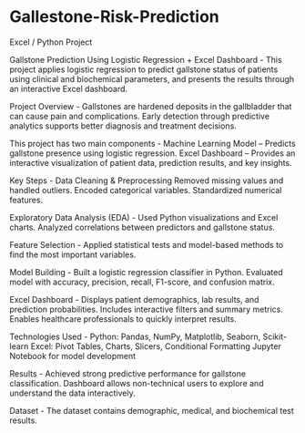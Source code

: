 # Gallestone-Risk-Prediction
Excel / Python Project

Gallstone Prediction Using Logistic Regression + Excel Dashboard - 
This project applies logistic regression to predict gallstone status of patients using clinical and biochemical parameters, and presents the results through an interactive Excel dashboard.

Project Overview - 
Gallstones are hardened deposits in the gallbladder that can cause pain and complications. Early detection through predictive analytics supports better diagnosis and treatment decisions.

This project has two main components - 
Machine Learning Model – Predicts gallstone presence using logistic regression.
Excel Dashboard – Provides an interactive visualization of patient data, prediction results, and key insights.

Key Steps - 
Data Cleaning & Preprocessing
Removed missing values and handled outliers.
Encoded categorical variables.
Standardized numerical features.

Exploratory Data Analysis (EDA) - 
Used Python visualizations and Excel charts.
Analyzed correlations between predictors and gallstone status.

Feature Selection - 
Applied statistical tests and model-based methods to find the most important variables.

Model Building - 
Built a logistic regression classifier in Python.
Evaluated model with accuracy, precision, recall, F1-score, and confusion matrix.

Excel Dashboard - 
Displays patient demographics, lab results, and prediction probabilities.
Includes interactive filters and summary metrics.
Enables healthcare professionals to quickly interpret results.

Technologies Used - 
Python: Pandas, NumPy, Matplotlib, Seaborn, Scikit-learn
Excel: Pivot Tables, Charts, Slicers, Conditional Formatting
Jupyter Notebook for model development

Results - 
Achieved strong predictive performance for gallstone classification.
Dashboard allows non-technical users to explore and understand the data interactively.

Dataset - 
The dataset contains demographic, medical, and biochemical test results.
